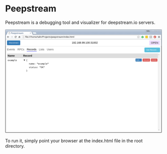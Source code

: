 # Peepstream

Peepstream is a debugging tool and visualizer for deepstream.io servers.

![Screenshot](./doc/screenshot.png)

To run it, simply point your browser at the index.html file in the root directory.
